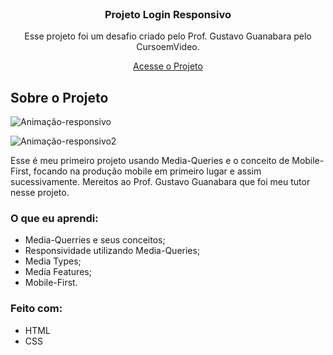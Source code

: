 


<!-- PROJECT LOGO -->
<br />
<div align="center">
  <a href="https://github.com/othneildrew/Best-README-Template">
    
  </a>

  <h3 align="center">Projeto Login Responsivo</h3>

  <p align="center">
    Esse projeto foi um desafio criado pelo Prof. Gustavo Guanabara pelo CursoemVideo.
  </p>
  
  <a href="https://enzfeijo.github.io/projeto-android/" target="_blank" rel="external"> Acesse o Projeto </a>
</div>

<!-- ABOUT THE PROJECT -->
## Sobre o Projeto

![Animação-responsivo](https://user-images.githubusercontent.com/98236401/197191067-de210f00-f296-496f-a79f-90c791c779b6.gif)

![Animação-responsivo2](https://user-images.githubusercontent.com/98236401/197192219-e7d7c54f-6837-44bd-85e8-0ee18f55b989.gif)

Esse é meu primeiro projeto usando Media-Queries e o conceito de Mobile-First, focando na produção mobile em primeiro lugar e assim sucessivamente. Mereitos ao Prof. Gustavo Guanabara que foi meu tutor nesse projeto.


### O que eu aprendi:

- Media-Querries e seus conceitos;
- Responsividade utilizando Media-Queries;
- Media Types;
- Media Features;
- Mobile-First.

### Feito com:

- HTML
- CSS
